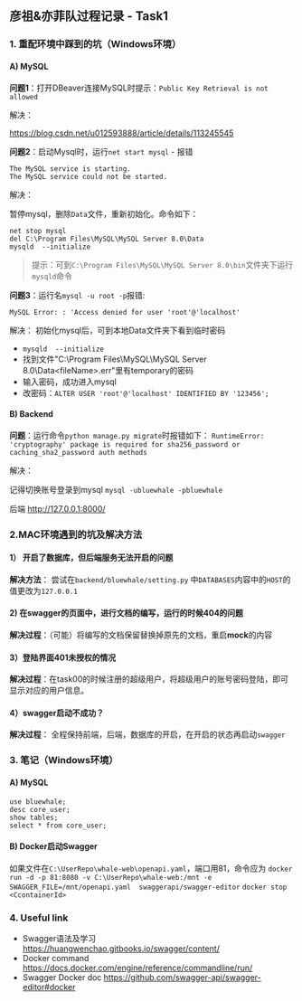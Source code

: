 ## 彦祖&亦菲队过程记录 - Task1

### 1. 重配环境中踩到的坑（Windows环境）
#### A) MySQL

**问题1**：打开DBeaver连接MySQL时提示：`Public Key Retrieval is not allowed`

解决：

https://blog.csdn.net/u012593888/article/details/113245545

**问题2**：启动Mysql时，运行`net start mysql` - 报错
```
The MySQL service is starting.
The MySQL service could not be started.
```

解决：

暂停mysql，删除`Data`文件，重新初始化。命令如下：
```
net stop mysql
del C:\Program Files\MySQL\MySQL Server 8.0\Data
mysqld  --initialize
```
> 提示：可到`C:\Program Files\MySQL\MySQL Server 8.0\bin`文件夹下运行`mysqld`命令

**问题3**：运行名`mysql -u root -p`报错:

`MySQL Error: : 'Access denied for user 'root'@'localhost'`

解决：
初始化mysql后，可到本地Data文件夹下看到临时密码
- `mysqld  --initialize`
- 找到文件"C:\Program Files\MySQL\MySQL Server 8.0\Data\<fileName>.err"里有temporary的密码
- 输入密码，成功进入mysql
- 改密码：`ALTER USER 'root'@'localhost' IDENTIFIED BY '123456';`

#### B) Backend

**问题**：运行命令`python manage.py migrate`时报错如下：
`RuntimeError: 'cryptography' package is required for sha256_password or caching_sha2_password auth methods`

解决：

记得切换账号登录到mysql
`mysql -ubluewhale -pbluewhale`

后端 http://127.0.0.1:8000/

### 2.MAC环境遇到的坑及解决方法

#### 1） 开启了数据库，但后端服务无法开启的问题

**解决方法**： 尝试在`backend/bluewhale/setting.py` 中`DATABASES`内容中的`HOST`的值更改为`127.0.0.1`

#### 2) 在swagger的页面中，进行文档的编写，运行的时候404的问题

**解决过程**：（可能）将编写的文档保留替换掉原先的文档，重启**mock**的内容

#### 3）登陆界面401未授权的情况

**解决过程**：在task00的时候注册的超级用户，将超级用户的账号密码登陆，即可显示对应的用户信息。

#### 4）swagger启动不成功？

**解决过程**： 全程保持前端，后端，数据库的开启，在开启的状态再启动`swagger`



### 3. 笔记（Windows环境）
#### A) MySQL
```
use bluewhale;
desc core_user;
show tables;
select * from core_user;
```
#### B) Docker启动Swagger
如果文件在`C:\UserRepo\whale-web\openapi.yaml`，端口用81，命令应为
`docker run -d -p 81:8080 -v C:\UserRepo\whale-web:/mnt -e SWAGGER_FILE=/mnt/openapi.yaml  swaggerapi/swagger-editor`
`docker stop <CcontainerId>`

### 4. Useful link
- Swagger语法及学习 https://huangwenchao.gitbooks.io/swagger/content/
- Docker command https://docs.docker.com/engine/reference/commandline/run/
- Swagger Docker doc https://github.com/swagger-api/swagger-editor#docker



